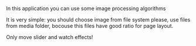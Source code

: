 In this application you can use some image processing algorithms 

It is very simple: you should choose image from file system 
please, use files from media folder, bocouse this files have good ratio for page layout.

Only move slider and watch effects!
